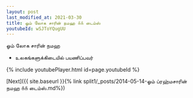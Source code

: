 ```yaml
---
layout: post
last_modified_at: 2021-03-30
title: ஓம் லோக சாரின் நமஹ ௧௧ டைம்ஸ்
youtubeId: wSJToYQugUU
---
```

 
 
 ஓம் லோக சாரின் நமஹ  
 
 -  உலகங்களுக்கிடையில் பயணிப்பவர் 
 
  
 
  
 
 
 
 
 
 


{% include youtubePlayer.html id=page.youtubeId %}
 
[Next]({{ site.baseurl }}{% link  split1/_posts/2014-05-14-ஓம் ப்ரஹ்மசாரின் நமஹ ௧௧ டைம்ஸ்.md%})
 
